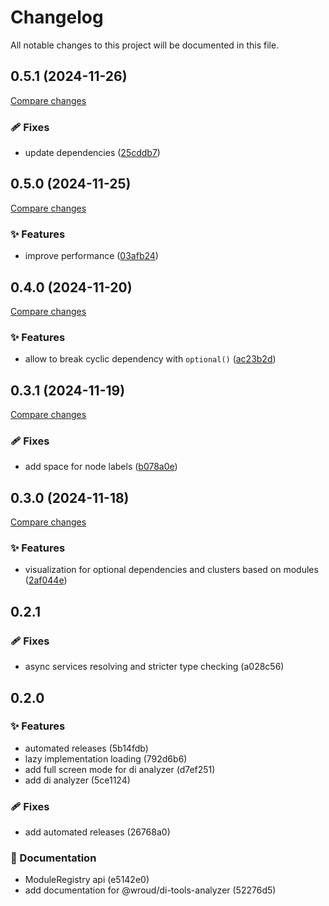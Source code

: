 <!-- header -->
# Changelog

All notable changes to this project will be documented in this file.

<!-- version:0.5.1 -->
## 0.5.1 (2024-11-26)

[Compare changes](https://github.com/Wroud/foundation/compare/di-tools-analyzer-v0.5.0...di-tools-analyzer-v0.5.1)

<!-- changelog -->
### 🩹 Fixes

- update dependencies ([25cddb7](https://github.com/Wroud/foundation/commit/25cddb7))

<!-- version:0.5.0 -->
## 0.5.0 (2024-11-25)

[Compare changes](https://github.com/Wroud/foundation/compare/di-tools-analyzer-v0.4.0...di-tools-analyzer-v0.5.0)

<!-- changelog -->
### ✨ Features

- improve performance ([03afb24](https://github.com/Wroud/foundation/commit/03afb24))

<!-- version:0.4.0 -->
## 0.4.0 (2024-11-20)

[Compare changes](https://github.com/Wroud/foundation/compare/di-tools-analyzer-v0.3.1...di-tools-analyzer-v0.4.0)

<!-- changelog -->
### ✨ Features

- allow to break cyclic dependency with `optional()` ([ac23b2d](https://github.com/Wroud/foundation/commit/ac23b2d))

<!-- version:0.3.1 -->
## 0.3.1 (2024-11-19)

[Compare changes](https://github.com/Wroud/foundation/compare/di-tools-analyzer-v0.3.0...di-tools-analyzer-v0.3.1)

<!-- changelog -->
### 🩹 Fixes

- add space for node labels ([b078a0e](https://github.com/Wroud/foundation/commit/b078a0e))

<!-- version:0.3.0 -->
## 0.3.0 (2024-11-18)

[Compare changes](https://github.com/Wroud/foundation/compare/di-tools-analyzer-v0.2.1...di-tools-analyzer-v0.3.0)

<!-- changelog -->
### ✨ Features

- visualization for optional dependencies and clusters based on modules ([2af044e](https://github.com/Wroud/foundation/commit/2af044e))

<!-- version:0.2.1 -->
## 0.2.1

### 🩹 Fixes

- async services resolving and stricter type checking (a028c56)

<!-- version:0.2.0 -->
## 0.2.0

### ✨ Features

- automated releases (5b14fdb)
- lazy implementation loading (792d6b6)
- add full screen mode for di analyzer (d7ef251)
- add di analyzer (5ce1124)

### 🩹 Fixes

- add automated releases (26768a0)

### 📖 Documentation

- ModuleRegistry api (e5142e0)
- add documentation for @wroud/di-tools-analyzer (52276d5)

